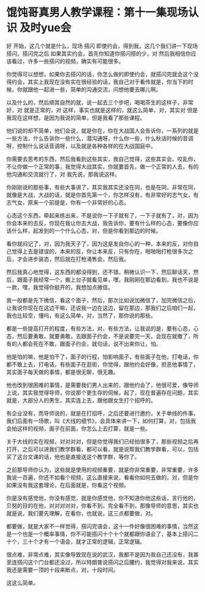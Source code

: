 # 馄饨哥真男人教学课程：第十一集现场认识 及时yue会

好 开始，这几个就是什么，现场 搭闪 即使约会，得到我，这几个我们讲一下现场搭闪，搭闪完之后 如果其实约会，首先你知道你搭闪搭的少，对 然后我相信你应该看过，许多一些搭闪的视频，确实有可能很多。

你觉得可以想想，如果你去搭闪的话，你怎么做的即使约会，就搭闪完就会这个没得约会，其实上我现在没有实在很经验的话，我自己对于看传就是，你当下的时候，你就跟他一起进一些，简单的沟通交流，问想他要去哪儿啊。

以及什么的，然后顺其自然的就，说一起去三个步吧，喝喝茶生的这样子，非常好，对 就是正常的，对 这样，事实也就是这样的，就这么简单，对，其实对 但是我现在这样想，是因为我说的简单，但是我看了那些课程。

他们说的却不简单，他们会说，就是你在，你在大战国人会告诉你，一系列的就是一些方法，什么告诉你一些什么，潜沟通呀，什么你一些，什么秋话时候的音调呀，控制什么说话音调呀，以及就是各种各样的在大战国庭中。

你需要去思考的东西，然后我看到这些其实，我自己觉得，这些其实会，咬乱你，不让你做一个正常的事，我觉得大战其实，你就要首先，做一个正常的人去，有的他沟通和交流就行了，对 我先说，那我说这样。

你刚刚说的那些事，有些大事讲了，其实我其实还没在同，也是在同，非常在同，就像是大战，大战的话，就是你首先第一个，你怎样没有，有非常好的志气女，有志气女，原来一个前提是，你有一个非常好的心态。

心态这个东西，牵起来练出来，不是说你一下子就有了，一下子就有了，对，因为你会本来的去反，你现在我让你去大战，我告诉你，要有什么样的心态，要像你应该什么样，起发到的一个什么心态，对，但是你看到那边的时候。

看你就闷记了，对，因为我天子了，因为这是发自你心的一种，本来的反，对你自己觉得上去是错误的，本来的反，你让本来反，只有你在，啪啪啪打枪很多次之后，才会进步装态，然后就在打枪涌售会，然后我。

然后我真心地觉得，这东西的都没得到，还不错，稍微认识一下，然后聊话天，然后，跟面子我经常一个，搬上台子就看见单，嘿，我刚刚在那边看到，我也不说是一款，嘿，我觉得你挺开的，我想加点微信。

我一般都是先下微信，看这个面子，然后，那次比如说加微信了，加完微信之后，让我说你现在在这边干嘛，还说我一边在这边，留在那边，那我们之后咱们一起，我也比较空，懂吗，有这么简单，对，当然了，那你说的那些。

都是一些提高打开的程度，有些方法，对，有些方法，让我说的是，要有心态，心态，然后要勇敢，就要勇敢，去跟面子约会，不是说要完一天，会现在就撤了，所有的人都会死在不敢，跟面子约会，就句话，说不出来你让，怕。

他是怕的嘛，他是怕干了，面子的行程，怕影响面子，有些面子在他，打电话，你都不敢上去，打电话，有些面子在逛街，你觉得，跟他约会好像，担恶他事情了，其实面子每天做的事情，都是很无聊，很无趣。

他也改到很困难的事情，是需要我们男人出来的，跟他约会了，他很可爱，像导师上说，其实我觉得导师，你说那个更生存的伺候，起了，现在普遍存在问题，其实就是，大部分人的男生，其实连上去，跟他跟女生打个招呼的。

有企业没有，而导师说的，就是在打招呼，之后还要进行邀约，关于单线的件事，我们后面有一场歌，叫《大线的细节》，会具体来讲一下，如何打算，对，包括我会拍这样的视频，面子在前面，你怎么上去打算，就是一些。

关于大线的实在视频，对对对对，但是你觉得我们已经拍很多了，那些视频之后再打开，之后可以进我们教学群看，都可以看，就是说帮我们教学群看，可以，包括买了这台文课的话，他也是直接送这个教学群，等你了。

之前那导师你认为，这些就是使用的视频重要，就是你非常重要，非常重要，许多我说一百遍，你还不如看个视频，这么直接来说，看看你如何去做的，对，但是你如果没有我这套理论，在后面就是，你看这个视频。

你是没有感觉他，你没有感觉，就是你感觉他，你不知道你他这些话，言行他的，贝努的目的在他，对对对对对，你看不到，完全看不到，那像导师的意思，其实也就是说，我们要先理解，在看你，也就说，这三点都要做，对。

都要做，就是大家不一样觉得，搭闪完语会，这十一件好像很困难的事情，当然这是一个也是一个概率事情，你不可能搭闪十个十个就都跟你语会了，基本上搭闪二十个，三十个才有一个语会，就才正常的逻辑，正常逻辑。

很点难，非常点难，其实像导致现在说的武汉，我都不是因为我自己还没有，我甚至连搭闪这个门台都还没过，所以特朗普说搭闪之后腰约，我觉得对我来说，其实我还是需要一顶的十段来断点，对，十段时间。

这这么简单。